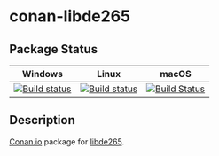 # conan-libde265

## Package Status

| Windows | Linux | macOS |
|:-------:|:-----:|:-----:|
|[![Build status](https://ci.appveyor.com/api/projects/status/vqck28o9u8tijd6u/branch/testing%2F1.0.7?svg=true)](https://ci.appveyor.com/project/SpaceIm/conan-libde265)|[![Build status](https://github.com/SpaceIm/conan-libde265/workflows/.github/workflows/conan.yml/badge.svg?branch=testing%2F1.0.7)](https://github.com/SpaceIm/conan-libde265/actions?query=branch%3Atesting%2F1.0.7)|[![Build Status](https://travis-ci.com/SpaceIm/conan-libde265.svg?branch=testing%2F1.0.7)](https://travis-ci.com/SpaceIm/conan-libde265)|

## Description

[Conan.io](https://conan.io) package for [libde265](https://github.com/strukturag/libde265).
